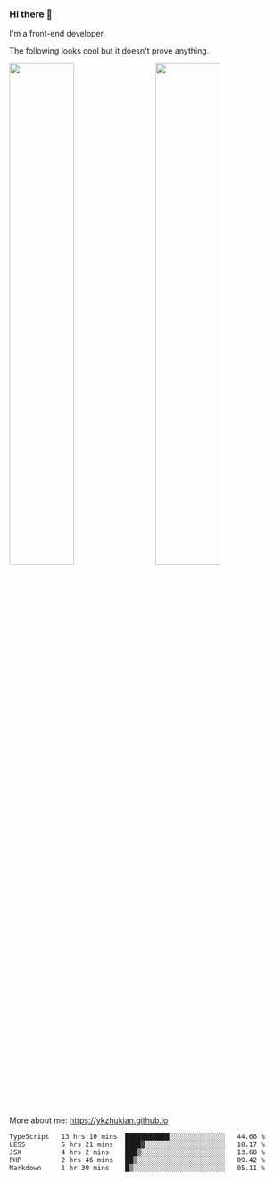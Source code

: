 ### Hi there 👋

I'm a front-end developer.

The following looks cool but it doesn't prove anything.

[<img align="right" width="48%" src="https://github-readme-stats.vercel.app/api?username=ykzhukian&show_icons=true&theme=dracula">](https://github.com/anuraghazra/github-readme-stats)

[<img width="48%" src="https://github-readme-stats.vercel.app/api/top-langs/?username=ykzhukian&layout=compact&theme=dracula">](https://github.com/anuraghazra/github-readme-stats)

More about me: 
https://ykzhukian.github.io

<!--START_SECTION:waka-->
```text
TypeScript   13 hrs 10 mins  ███████████░░░░░░░░░░░░░░   44.66 % 
LESS         5 hrs 21 mins   ████▓░░░░░░░░░░░░░░░░░░░░   18.17 % 
JSX          4 hrs 2 mins    ███▒░░░░░░░░░░░░░░░░░░░░░   13.68 % 
PHP          2 hrs 46 mins   ██▒░░░░░░░░░░░░░░░░░░░░░░   09.42 % 
Markdown     1 hr 30 mins    █▒░░░░░░░░░░░░░░░░░░░░░░░   05.11 % 
```
<!--END_SECTION:waka-->
